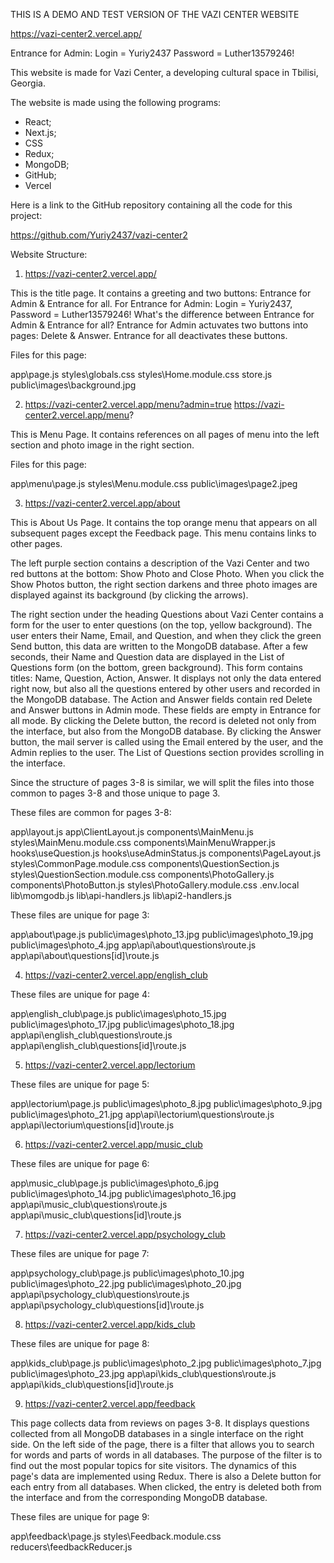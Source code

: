 THIS IS A DEMO AND TEST VERSION OF THE VAZI CENTER WEBSITE

https://vazi-center2.vercel.app/

Entrance for Admin: Login = Yuriy2437 Password = Luther13579246!

This website is made for Vazi Center, a developing cultural space in Tbilisi, Georgia.

The website is made using the following programs:

- React;
- Next.js;
- CSS
- Redux;
- MongoDB;
- GitHub;
- Vercel

Here is a link to the GitHub repository containing all the code for this project:

https://github.com/Yuriy2437/vazi-center2

Website Structure:

1. https://vazi-center2.vercel.app/

This is the title page. It contains a greeting and two buttons: Entrance for Admin & Entrance for all.
For Entrance for Admin: Login = Yuriy2437, Password = Luther13579246!
What's the difference between Entrance for Admin & Entrance for all?
Entrance for Admin actuvates two buttons into pages: Delete & Answer.
Entrance for all deactivates these buttons.

Files for this page:

app\page.js
styles\globals.css
styles\Home.module.css
store.js
public\images\background.jpg

2. https://vazi-center2.vercel.app/menu?admin=true
   https://vazi-center2.vercel.app/menu?

This is Menu Page. It contains references on all pages of menu into the left section and photo image in the right section.

Files for this page:

app\menu\page.js
styles\Menu.module.css
public\images\page2.jpeg

3. https://vazi-center2.vercel.app/about

This is About Us Page. It contains the top orange menu that appears on all subsequent pages except the Feedback page. This menu contains links to other pages.

The left purple section contains a description of the Vazi Center and two red buttons at the bottom: Show Photo and Close Photo. When you click the Show Photos button, the right section darkens and three photo images are displayed against its background (by clicking the arrows).

The right section under the heading Questions about Vazi Center contains a form for the user to enter questions (on the top, yellow background). The user enters their Name, Email, and Question, and when they click the green Send button, this data are written to the MongoDB database. After a few seconds, their Name and Question data are displayed in the List of Questions form (on the bottom, green background). This form contains titles: Name, Question, Action, Answer. It displays not only the data entered right now, but also all the questions entered by other users and recorded in the MongoDB database. The Action and Answer fields contain red Delete and Answer buttons in Admin mode. These fields are empty in Entrance for all mode. By clicking the Delete button, the record is deleted not only from the interface, but also from the MongoDB database. By clicking the Answer button, the mail server is called using the Email entered by the user, and the Admin replies to the user. The List of Questions section provides scrolling in the interface.

Since the structure of pages 3-8 is similar, we will split the files into those common to pages 3-8 and those unique to page 3.

These files are common for pages 3-8:

app\layout.js
app\ClientLayout.js
components\MainMenu.js
styles\MainMenu.module.css
components\MainMenuWrapper.js
hooks\useQuestion.js
hooks\useAdminStatus.js
components\PageLayout.js
styles\CommonPage.module.css
components\QuestionSection.js
styles\QuestionSection.module.css
components\PhotoGallery.js
components\PhotoButton.js
styles\PhotoGallery.module.css
.env.local
lib\momgodb.js
lib\api-handlers.js
lib\api2-handlers.js

These files are unique for page 3:

app\about\page.js
public\images\photo_13.jpg
public\images\photo_19.jpg
public\images\photo_4.jpg
app\api\about\questions\route.js
app\api\about\questions\[id]\route.js

4. https://vazi-center2.vercel.app/english_club

These files are unique for page 4:

app\english_club\page.js
public\images\photo_15.jpg
public\images\photo_17.jpg
public\images\photo_18.jpg
app\api\english_club\questions\route.js
app\api\english_club\questions\[id]\route.js

5. https://vazi-center2.vercel.app/lectorium

These files are unique for page 5:

app\lectorium\page.js
public\images\photo_8.jpg
public\images\photo_9.jpg
public\images\photo_21.jpg
app\api\lectorium\questions\route.js
app\api\lectorium\questions\[id]\route.js

6. https://vazi-center2.vercel.app/music_club

These files are unique for page 6:

app\music_club\page.js
public\images\photo_6.jpg
public\images\photo_14.jpg
public\images\photo_16.jpg
app\api\music_club\questions\route.js
app\api\music_club\questions\[id]\route.js

7. https://vazi-center2.vercel.app/psychology_club

These files are unique for page 7:

app\psychology_club\page.js
public\images\photo_10.jpg
public\images\photo_22.jpg
public\images\photo_20.jpg
app\api\psychology_club\questions\route.js
app\api\psychology_club\questions\[id]\route.js

8. https://vazi-center2.vercel.app/kids_club

These files are unique for page 8:

app\kids_club\page.js
public\images\photo_2.jpg
public\images\photo_7.jpg
public\images\photo_23.jpg
app\api\kids_club\questions\route.js
app\api\kids_club\questions\[id]\route.js

9. https://vazi-center2.vercel.app/feedback

This page collects data from reviews on pages 3-8. It displays questions collected from all MongoDB databases in a single interface on the right side. On the left side of the page, there is a filter that allows you to search for words and parts of words in all databases. The purpose of the filter is to find out the most popular topics for site visitors. The dynamics of this page's data are implemented using Redux. There is also a Delete button for each entry from all databases. When clicked, the entry is deleted both from the interface and from the corresponding MongoDB database.

These files are unique for page 9:

app\feedback\page.js
styles\Feedback.module.css
reducers\feedbackReducer.js
